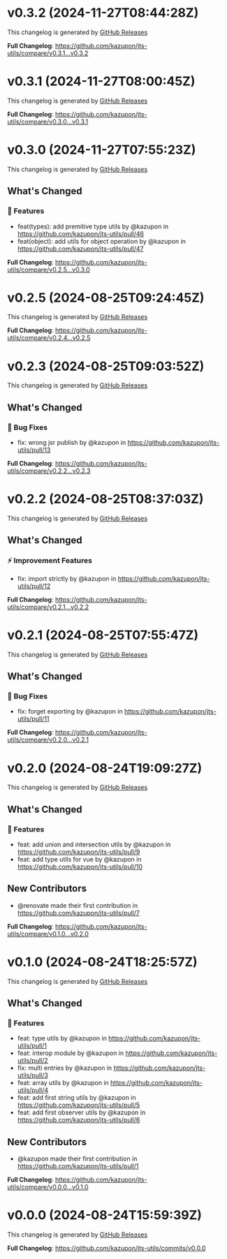 # v0.3.2 (2024-11-27T08:44:28Z)

This changelog is generated by [GitHub Releases](https://github.com/kazupon/jts-utils/releases/tag/v0.3.2)

<!-- Release notes generated using configuration in .github/release.yml at v0.3.2 -->

**Full Changelog**: https://github.com/kazupon/jts-utils/compare/v0.3.1...v0.3.2

# v0.3.1 (2024-11-27T08:00:45Z)

This changelog is generated by [GitHub Releases](https://github.com/kazupon/jts-utils/releases/tag/v0.3.1)

<!-- Release notes generated using configuration in .github/release.yml at v0.3.1 -->

**Full Changelog**: https://github.com/kazupon/jts-utils/compare/v0.3.0...v0.3.1

# v0.3.0 (2024-11-27T07:55:23Z)

This changelog is generated by [GitHub Releases](https://github.com/kazupon/jts-utils/releases/tag/v0.3.0)

<!-- Release notes generated using configuration in .github/release.yml at v0.3.0 -->

## What's Changed

### 🌟 Features

- feat(types): add premitive type utils by @kazupon in https://github.com/kazupon/jts-utils/pull/46
- feat(object): add utils for object operation by @kazupon in https://github.com/kazupon/jts-utils/pull/47

**Full Changelog**: https://github.com/kazupon/jts-utils/compare/v0.2.5...v0.3.0

# v0.2.5 (2024-08-25T09:24:45Z)

This changelog is generated by [GitHub Releases](https://github.com/kazupon/jts-utils/releases/tag/v0.2.5)

<!-- Release notes generated using configuration in .github/release.yml at v0.2.5 -->

**Full Changelog**: https://github.com/kazupon/jts-utils/compare/v0.2.4...v0.2.5

# v0.2.3 (2024-08-25T09:03:52Z)

This changelog is generated by [GitHub Releases](https://github.com/kazupon/jts-utils/releases/tag/v0.2.3)

<!-- Release notes generated using configuration in .github/release.yml at v0.2.3 -->

## What's Changed

### 🐛 Bug Fixes

- fix: wrong jsr publish by @kazupon in https://github.com/kazupon/jts-utils/pull/13

**Full Changelog**: https://github.com/kazupon/jts-utils/compare/v0.2.2...v0.2.3

# v0.2.2 (2024-08-25T08:37:03Z)

This changelog is generated by [GitHub Releases](https://github.com/kazupon/jts-utils/releases/tag/v0.2.2)

<!-- Release notes generated using configuration in .github/release.yml at v0.2.2 -->

## What's Changed

### ⚡ Improvement Features

- fix: import strictly by @kazupon in https://github.com/kazupon/jts-utils/pull/12

**Full Changelog**: https://github.com/kazupon/jts-utils/compare/v0.2.1...v0.2.2

# v0.2.1 (2024-08-25T07:55:47Z)

This changelog is generated by [GitHub Releases](https://github.com/kazupon/jts-utils/releases/tag/v0.2.1)

<!-- Release notes generated using configuration in .github/release.yml at v0.2.1 -->

## What's Changed

### 🐛 Bug Fixes

- fix: forget exporting by @kazupon in https://github.com/kazupon/jts-utils/pull/11

**Full Changelog**: https://github.com/kazupon/jts-utils/compare/v0.2.0...v0.2.1

# v0.2.0 (2024-08-24T19:09:27Z)

This changelog is generated by [GitHub Releases](https://github.com/kazupon/jts-utils/releases/tag/v0.2.0)

<!-- Release notes generated using configuration in .github/release.yml at v0.2.0 -->

## What's Changed

### 🌟 Features

- feat: add union and intersection utils by @kazupon in https://github.com/kazupon/jts-utils/pull/9
- feat: add type utils for vue by @kazupon in https://github.com/kazupon/jts-utils/pull/10

## New Contributors

- @renovate made their first contribution in https://github.com/kazupon/jts-utils/pull/7

**Full Changelog**: https://github.com/kazupon/jts-utils/compare/v0.1.0...v0.2.0

# v0.1.0 (2024-08-24T18:25:57Z)

This changelog is generated by [GitHub Releases](https://github.com/kazupon/jts-utils/releases/tag/v0.1.0)

<!-- Release notes generated using configuration in .github/release.yml at v0.1.0 -->

## What's Changed

### 🌟 Features

- feat: type utils by @kazupon in https://github.com/kazupon/jts-utils/pull/1
- feat: interop module by @kazupon in https://github.com/kazupon/jts-utils/pull/2
- fix: multi entries by @kazupon in https://github.com/kazupon/jts-utils/pull/3
- feat: array utils by @kazupon in https://github.com/kazupon/jts-utils/pull/4
- feat: add first string utils by @kazupon in https://github.com/kazupon/jts-utils/pull/5
- feat: add first observer utils by @kazupon in https://github.com/kazupon/jts-utils/pull/6

## New Contributors

- @kazupon made their first contribution in https://github.com/kazupon/jts-utils/pull/1

**Full Changelog**: https://github.com/kazupon/jts-utils/compare/v0.0.0...v0.1.0

# v0.0.0 (2024-08-24T15:59:39Z)

This changelog is generated by [GitHub Releases](https://github.com/kazupon/jts-utils/releases/tag/v0.0.0)

<!-- Release notes generated using configuration in .github/release.yml at v0.0.0 -->

**Full Changelog**: https://github.com/kazupon/jts-utils/commits/v0.0.0
